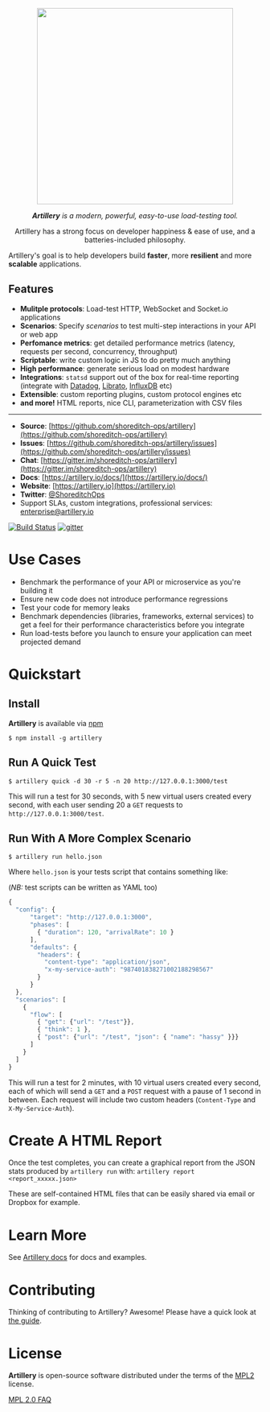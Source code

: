 <p align="center">
<a href="https://artillery.io"><img src="https://dl.dropboxusercontent.com/u/476522/artillery/flag.gif" width="390" /></a>
</p>
<p align="center">
<em><strong>Artillery</strong> is a modern, powerful, easy-to-use load-testing tool.</em>
</p>

<p align="center">
Artillery has a strong focus on developer happiness & ease of use, and a batteries-included philosophy.

Artillery's goal is to help developers build <strong>faster</strong>, more <strong>resilient</strong> and more <strong>scalable</strong> applications.
</p>

## Features

- **Mulitple protocols**:  Load-test HTTP, WebSocket and Socket.io applications
- **Scenarios**: Specify *scenarios* to test multi-step interactions in your API or web app
- **Perfomance metrics**: get detailed performance metrics (latency, requests per second, concurrency, throughput)
- **Scriptable**: write custom logic in JS to do pretty much anything
- **High performance**: generate serious load on modest hardware
- **Integrations**: `statsd` support out of the box for real-time reporting (integrate with [Datadog](http://docs.datadoghq.com/guides/dogstatsd/), [Librato](https://www.librato.com/docs/kb/collect/collection_agents/stastd.html), [InfluxDB](https://influxdata.com/blog/getting-started-with-sending-statsd-metrics-to-telegraf-influxdb/) etc)
- **Extensible**: custom reporting plugins, custom protocol engines etc
- **and more!** HTML reports, nice CLI, parameterization with CSV files

---

- **Source**: [https://github.com/shoreditch-ops/artillery](https://github.com/shoreditch-ops/artillery)
- **Issues**: [https://github.com/shoreditch-ops/artillery/issues](https://github.com/shoreditch-ops/artillery/issues)
- **Chat**: [https://gitter.im/shoreditch-ops/artillery](https://gitter.im/shoreditch-ops/artillery)
- **Docs**: [https://artillery.io/docs/](https://artillery.io/docs/)
- **Website**: [https://artillery.io](https://artillery.io)
- **Twitter**: [@ShoreditchOps](https://twitter.com/shoreditchops)
- Support SLAs, custom integrations, professional services: [enterprise@artillery.io](enterprise@artillery.io)

[![Build Status](https://travis-ci.org/shoreditch-ops/artillery.svg?branch=master)](https://travis-ci.org/shoreditch-ops/artillery) [![gitter](https://badges.gitter.im/Join%20Chat.svg)](https://gitter.im/shoreditch-ops/artillery)

# Use Cases

- Benchmark the performance of your API or microservice as you're building it
- Ensure new code does not introduce performance regressions
- Test your code for memory leaks
- Benchmark dependencies (libraries, frameworks, external services) to get a
  feel for their performance characteristics before you integrate
- Run load-tests before you launch to ensure your application can meet
  projected demand

# Quickstart

## Install

**Artillery** is available via [npm](http://npmjs.org)

`$ npm install -g artillery`

## Run A Quick Test

`$ artillery quick -d 30 -r 5 -n 20 http://127.0.0.1:3000/test`

This will run a test for 30 seconds, with 5 new virtual users created every second, with each user sending 20 a `GET` requests to `http://127.0.0.1:3000/test`.

## Run With A More Complex Scenario

`$ artillery run hello.json`

Where `hello.json` is your tests script that contains something like:

(*NB:* test scripts can be written as YAML too)

```javascript
{
  "config": {
      "target": "http://127.0.0.1:3000",
      "phases": [
        { "duration": 120, "arrivalRate": 10 }
      ],
      "defaults": {
        "headers": {
          "content-type": "application/json",
          "x-my-service-auth": "987401838271002188298567"
        }
      }
  },
  "scenarios": [
    {
      "flow": [
        { "get": {"url": "/test"}},
        { "think": 1 },
        { "post": {"url": "/test", "json": { "name": "hassy" }}}
      ]
    }
  ]
}
```

This will run a test for 2 minutes, with 10 virtual users created every second, each of which will send a `GET` and a `POST` request with a pause of 1 second in between. Each request will include two custom headers (`Content-Type` and `X-My-Service-Auth`).

# Create A HTML Report

Once the test completes, you can create a graphical report from the JSON stats produced by `artillery run` with:
`artillery report <report_xxxxx.json>`

These are self-contained HTML files that can be easily shared via email or Dropbox for example.

# Learn More

See [Artillery docs](https://artillery.io/docs/) for docs and examples.

# Contributing

Thinking of contributing to Artillery? Awesome! Please have a quick look at [the
guide](CONTRIBUTING.md).

# License

**Artillery** is open-source software distributed under the terms of the
[MPL2](https://www.mozilla.org/en-US/MPL/2.0/) license.

[MPL 2.0 FAQ](https://www.mozilla.org/en-US/MPL/2.0/FAQ/)
